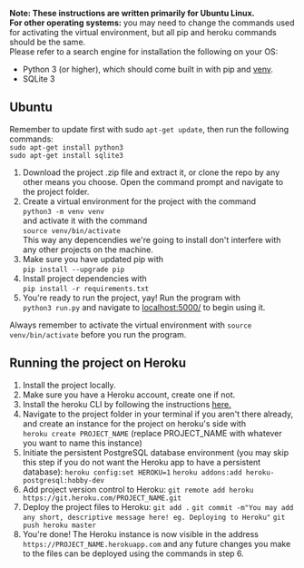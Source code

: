 
**Note: These instructions are written primarily for Ubuntu Linux.**  
**For other operating systems:** you may need to change the commands used for activating the virtual environment, but all pip and heroku commands should be the same.  
Please refer to a search engine for installation the following on your OS:  
- Python 3 (or higher), which should come built in with pip and [venv](https://docs.python.org/3/tutorial/venv.html).  
- SQLite 3  

## Ubuntu

Remember to update first with sudo `apt-get update`, then run the following commands:  
`sudo apt-get install python3`  
`sudo apt-get install sqlite3`  

1. Download the project .zip file and extract it, or clone the repo by any other means you choose. Open the command prompt and navigate to the project folder.
2. Create a virtual environment for the project with the command  
`python3 -m venv venv`  
and activate it with the command  
`source venv/bin/activate`  
This way any depencendies we're going to install don't interfere with any other projects on the machine.  
3. Make sure you have updated pip with  
`pip install --upgrade pip`
4. Install project dependencies with  
`pip install -r requirements.txt`
5. You're ready to run the project, yay! Run the program with  
`python3 run.py` and navigate to [localhost:5000/](localhost:5000) to begin using it.


Always remember to activate the virtual environment with `source venv/bin/activate` before you run the program.


## Running the project on Heroku

1. Install the project locally.  
2. Make sure you have a Heroku account, create one if not.  
3. Install the heroku CLI by following the instructions [here.](https://devcenter.heroku.com/articles/heroku-cli)  
4. Navigate to the project folder in your terminal if you aren't there already, and create an instance for the project on heroku's side with  
`heroku create PROJECT_NAME` (replace PROJECT_NAME with whatever you want to name this instance)
5. Initiate the persistent PostgreSQL database environment (you may skip this step if you do not want the Heroku app to have a persistent database):
`heroku config:set HEROKU=1`
`heroku addons:add heroku-postgresql:hobby-dev`  
6. Add project version control to Heroku:
`git remote add heroku https://git.heroku.com/PROJECT_NAME.git`  
7. Deploy the project files to Heroku:
`git add .`
`git commit -m"You may add any short, descriptive message here! eg. Deploying to Heroku"`
`git push heroku master`
8. You're done! The Heroku instance is now visible in the address `https://PROJECT_NAME.herokuapp.com` and any future changes you make to the files can be deployed using the commands in step 6.

